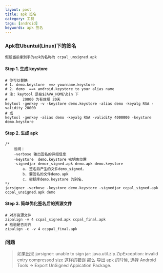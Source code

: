 ```yaml
---
layout: post
title: apk 签名 
category: 工具
tags: [android]
keywords: apk 签名
---
```


### Apk在Ubuntui(Linux)下的签名

    假设当前拿到手的apk的名称为 ccpal_unsigned.apk

#### Step 1. 生成 keystore 

    # 你可以替换
    # 1. demo.keystore  ==> yourname.keystore
    # 2. demo  ==> android.keystore to your alias name
    # 注: keytool 是在$JAVA_HOME\bin 下
    #       20000 为有效期 20天
    keytool -genkey -v -keystore demo.keystore -alias demo -keyalg RSA -validity 20000
    # 或 
    keytool -genkey -alias demo -keyalg RSA -validity 4000000 -keystore demo.keystore


#### Step 2. 生成 apk 

    /*
        说明：
        -verbose 输出签名的详细信息
        -keystore  demo.keystore 密钥库位置
        -signedjar demor_signed.apk demo.apk demo.keystore 
            a. 签名后产生的文件demo_signed，
            b. 要签名的文件demo.apk
            c. 密钥库demo.keystore 的别名.
    */
    jarsigner -verbose -keystore demo.keystore -signedjar ccpal_signed.apk ccpal_unsigned.apk demo
    
#### Step 3. 简单优化签名后的资源文件 

    # 对齐资源文件
    zipalign -v 4 ccpal_signed.apk ccpal_final.apk
    # 检验是否对齐
    zipalign -c -v 4 ccppal_final.apk
 

### 问题
> 如果出现 jarsigner: unable to sign jar: java.util.zip.ZipException: invalid entry compressed size 这样的错误
> 那么 导出 apk 的时候, 选择 Android Tools -> Export UnSigned Appication Package. 

